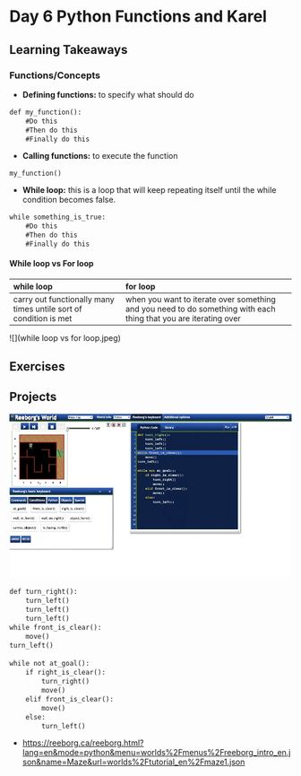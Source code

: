 # Day 6 Python Functions and Karel

## Learning Takeaways 
### Functions/Concepts 
* **Defining functions:** to specify what should do 
```
def my_function():
    #Do this
    #Then do this
    #Finally do this
```
* **Calling functions:** to execute the function
```
my_function()
```

* **While loop:** this is a loop that will keep repeating itself until the while condition becomes false.
```
while something_is_true:
    #Do this
    #Then do this
    #Finally do this
```
#### While loop vs For loop 
|while loop        |for loop        | 
| :------------- |:-------------| 
|carry out functionally many times untile sort of condition is met     | when you want to iterate over something and you need to do something with each thing that you are iterating over | 
![](while loop vs for loop.jpeg) 

## Exercises 

## Projects 
![](lost_in_maze.gif)
```
def turn_right():
    turn_left()
    turn_left()
    turn_left()
while front_is_clear():
    move()
turn_left()

while not at_goal():
    if right_is_clear():
        turn_right()
        move()
    elif front_is_clear():
        move()
    else:
        turn_left()
```
* https://reeborg.ca/reeborg.html?lang=en&mode=python&menu=worlds%2Fmenus%2Freeborg_intro_en.json&name=Maze&url=worlds%2Ftutorial_en%2Fmaze1.json

